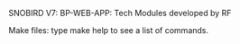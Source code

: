 SNOBIRD V7:
BP-WEB-APP: Tech Modules developed by RF

Make files: type make help to see a list of commands. 